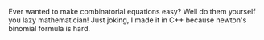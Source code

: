 Ever wanted to make combinatorial equations easy? Well do them yourself you lazy mathematician! Just joking, I made it in C++ because newton's binomial formula is hard.
